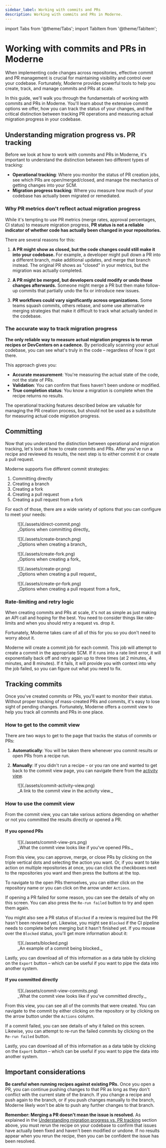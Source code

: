 ```yaml
---
sidebar_label: Working with commits and PRs
description: Working with commits and PRs in Moderne.
---
```


import Tabs from '@theme/Tabs';
import TabItem from '@theme/TabItem';

# Working with commits and PRs in Moderne

When implementing code changes across repositories, effective commit and PR management is crucial for maintaining visibility and control over your codebase. Fortunately, Moderne provides powerful tools to help you create, track, and manage commits and PRs at scale.

In this guide, we'll walk you through the fundamentals of working with commits and PRs in Moderne. You'll learn about the extensive commit options we offer, how you can track the status of your changes, and the critical distinction between tracking PR operations and measuring actual migration progress in your codebase.

## Understanding migration progress vs. PR tracking

Before we look at how to work with commits and PRs in Moderne, it's important to understand the distinction between two different types of tracking:

* **Operational tracking**: Where you monitor the status of PR creation jobs, see which PRs are open/merged/closed, and manage the mechanics of getting changes into your SCM.
* **Migration progress tracking**: Where you measure how much of your codebase has actually been migrated or remediated.

### Why PR metrics don't reflect actual migration progress

While it's tempting to use PR metrics (merge rates, approval percentages, CI status) to measure migration progress, **PR status is not a reliable indicator of whether code has actually been changed in your repositories.**

There are several reasons for this:

1. **A PR might show as closed, but the code changes could still make it into your codebase.** For example, a developer might pull down a PR into a different branch, make additional updates, and merge that branch instead. The original PR shows as "closed" in your metrics, but the migration was actually completed.

2. **A PR might be merged, but developers could modify or undo those changes afterwards.** Someone might merge a PR but then make follow-up commits that partially undo the fix or introduce new issues.

3. **PR workflows could vary significantly across organizations.** Some teams squash commits, others rebase, and some use alternative merging strategies that make it difficult to track what actually landed in the codebase.

### The accurate way to track migration progress

**The only reliable way to measure actual migration progress is to rerun recipes or DevCenters on a cadence.** By periodically scanning your actual codebase, you can see what's truly in the code – regardless of how it got there.

This approach gives you:

* **Accurate measurement**: You're measuring the actual state of the code, not the state of PRs.
* **Validation**: You can confirm that fixes haven't been undone or modified.
* **True completion status**: You know a migration is complete when the recipe returns no results.

The operational tracking features described below are valuable for managing the PR creation process, but should not be used as a substitute for measuring actual code migration progress.

## Committing

Now that you understand the distinction between operational and migration tracking, let's look at how to create commits and PRs. After you've run a recipe and reviewed its results, the next step is to either commit it or create a pull request. 

Moderne supports five different commit strategies:

1. Committing directly
2. Creating a branch
3. Creating a fork
4. Creating a pull request
5. Creating a pull request from a fork

For each of those, there are a wide variety of options that you can configure to meet your needs:

<Tabs groupId="commit-type">
<TabItem value="direct-commit" label="Committing directly">

<figure>
  ![](./assets/direct-commit.png)
  <figcaption>_Options when committing directly_</figcaption>
</figure>

</TabItem>

<TabItem value="branch" label="Creating a branch">

<figure>
  ![](./assets/create-branch.png)
  <figcaption>_Options when creating a branch_</figcaption>
</figure>

</TabItem>

<TabItem value="fork" label="Creating a fork">

<figure>
  ![](./assets/create-fork.png)
  <figcaption>_Options when creating a fork_</figcaption>
</figure>

</TabItem>

<TabItem value="pull-request" label="Creating a PR">

<figure>
  ![](./assets/create-pr.png)
  <figcaption>_Options when creating a pull request_</figcaption>
</figure>

</TabItem>

<TabItem value="pull-request-fork" label="Creating a PR from a fork">

<figure>
  ![](./assets/create-pr-fork.png)
  <figcaption>_Options when creating a pull request from a fork_</figcaption>
</figure>

</TabItem>
</Tabs>

### Rate-limiting and retry logic

When creating commits and PRs at scale, it's not as simple as just making an API call and hoping for the best. You need to consider things like rate-limits and when you should retry a request vs. drop it.

Fortunately, Moderne takes care of all of this for you so you don't need to worry about it.

Moderne will create a commit job for each commit. This job will attempt to create a commit in the appropriate SCM. If it runs into a rate limit error, it will exponentially back off and retry again up to three times (at 2 minutes, 4 minutes, and 8 minutes). If it fails, it will provide you with context into why the job failed, so you can figure out what you need to fix.

## Tracking commits

Once you've created commits or PRs, you'll want to monitor their status. Without proper tracking of mass-created PRs and commits, it's easy to lose sight of pending changes. Fortunately, Moderne offers a commit view to help you track all commits and PRs in one place.

### How to get to the commit view

There are two ways to get to the page that tracks the status of commits or PRs:

1. **Automatically**: You will be taken there whenever you commit results or open PRs from a recipe run.

2. **Manually**: If you didn't run a recipe – or you ran one and wanted to get back to the commit view page, you can navigate there from the [activity view](../getting-started/activity-view.md).

<figure>
  ![](./assets/commit-activity-view.png)
  <figcaption>_A link to the commit view in the activity view._</figcaption>
</figure>

### How to use the commit view

From the commit view, you can take various actions depending on whether or not you committed the results directly or opened a PR.

#### If you opened PRs

<figure>
  ![](./assets/commit-view-prs.png)
  <figcaption>_What the commit view looks like if you've opened PRs._</figcaption>
</figure>

From this view, you can approve, merge, or close PRs by clicking on the triple vertical dots and selecting the action you want. Or, if you want to take action on multiple repositories at once, you can click the checkboxes next to the repositories you want and then press the buttons at the top.

To navigate to the open PRs themselves, you can either click on the repository name or you can click on the arrow under `Actions`.

If opening a PR failed for some reason, you can see the details of why on this screen. You can also press the `Re-run failed` button to try and open them again.

You might also see a PR status of `Blocked` if a review is required but the PR hasn't been reviewed yet. Likewise, you might see `Blocked` if the CI pipeline needs to complete before merging but it hasn't finished yet. If you mouse over the `Blocked` status, you'll get more information about it:

<figure>
  ![](./assets/blocked.png)
  <figcaption>_An example of a commit being blocked._</figcaption>
</figure>

Lastly, you can download all of this information as a data table by clicking on the `Export` button – which can be useful if you want to pipe the data into another system.

#### If you committed directly

<figure>
  ![](./assets/commit-view-commits.png)
  <figcaption>_What the commit view looks like if you've committed directly._</figcaption>
</figure>

From this view, you can see all of the commits that were created. You can navigate to the commit by either clicking on the repository or by clicking on the arrow button under the `Actions` column.

If a commit failed, you can see details of why it failed on this screen. Likewise, you can attempt to re-run the failed commits by clicking on the `Re-run failed` button.

Lastly, you can download all of this information as a data table by clicking on the `Export` button – which can be useful if you want to pipe the data into another system.

## Important considerations

**Be careful when running recipes against existing PRs.** Once you open a PR, you can continue pushing changes to that PR as long as they don't conflict with the current state of the branch. If you change a recipe and push again to the branch, or if you push changes manually to the branch, Moderne likely won't be able to push any further changes to that branch.

**Remember: Merging a PR doesn't mean the issue is resolved.** As explained in the [Understanding migration progress vs. PR tracking](#understanding-migration-progress-vs-pr-tracking) section above, you must rerun the recipe on your codebase to confirm that issues have actually been fixed and haven't been modified or undone. If no results appear when you rerun the recipe, then you can be confident the issue has been resolved.